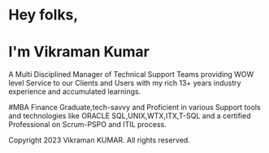# Hey folks,

# I'm Vikraman Kumar

A Multi Disciplined Manager of Technical Support Teams providing WOW level Service to our Clients and Users with my rich 13+ years industry experience and accumulated learnings.

#MBA Finance Graduate,tech-savvy and Proficient in various Support tools and technologies like ORACLE SQL,UNIX,WTX,ITX,T-SQL and a certified Professional on Scrum-PSPO and ITIL process.

Copyright 2023 Vikraman KUMAR.
All rights reserved.
